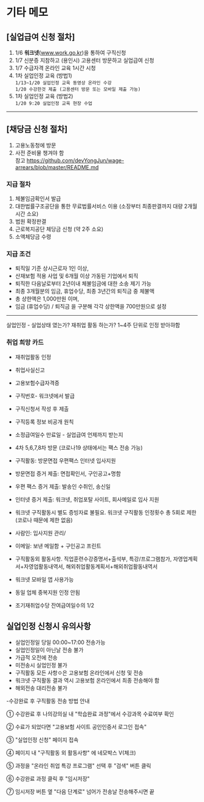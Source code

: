 # 기타 메모

## [실업급여 신청 절차]

<!-- 1. **워크넷**(www.work.go.kr)을 통하여 구직신청
1. 거주지 관할 **고용센터를 방문**(신분증 지참)하여 고용센터에서 실시하는 실업급여 신청자 **취업지원 설명회 참석**
   (www.ei.go.kr 온라인 교육 수강 가능)
1. **수급자격인정신청서 및 재취업활동계획서 작성·제출**
   (워크넷으로 구직등록 후 방문시 워크넷 활용교육 및 구직표 작성 면제가능)
1. 개별상담을 거쳐 추후 일정에 대하여 안내
1. 관할 고용센터는 원칙적으로 **접수 후 14일 이내에 수급자격 인정여부를 결정**, 통지 -->

<!-- 실업급여의 의의

- 구직급여, 취업촉진 수당
- 자영업자 출신은 연장급여, 조기재취업 수당 제외
- 일용 근로자 근로 시간 10일 미만
- 자발 퇴사시 수급자격 안됨
- 중대한 귀책 사유 수급자격 안됨 (금고 이상의 형 선고, 사업에 막대한 영향을 끼친 경우)
- 재취업활동 횟수, 1차를 재외하고, 2~4차는 4주간 1회이상, 5차는 4주간 2회 이상 -->

1. 1/6 **워크넷**(www.work.go.kr)을 통하여 구직신청
1. 1/7 신분증 지참하고 (용인시) 고용센터 방문하고 실업급여 신청
1. 1/7 수급자격 온라인 교육 1시간 시청
1. 1차 실업인정 교육 (방법1)  
   `1/13~1/20 실업인정 교육 동영상 온라인 수강`  
   `1/20 수강한것 제출 (고용센터 방문 또는 모바일 제출 가능)`
1. 1차 실업인정 교육 (방법2)  
   `1/20 9:20 실업인정 교육 현장 수업`

---

## [채당금 신청 절차]

1. 고용노동청에 방문
2. 사전 준비물 챙겨야 함  
   참고 <https://github.com/devYongJun/wage-arrears/blob/master/README.md>

### 지급 절차

1. 체불임금확인서 발급
1. 대한법률구조공단을 통한 무료법률서비스 이용 (소장부터 최종판결까지 대량 2개월 시간 소요)
1. 법원 확정판결
1. 근로복지공단 체당금 신청 (약 2주 소요)
1. 소액체당금 수령

### 지급 조건

- 퇴직일 기준 상시근로자 1인 이상,
- 산재보험 적용 사업 및 6개월 이상 가동된 기업에서 퇴직
- 퇴직한 다음날로부터 2년이내 체불임금에 대한 소송 제기 가능
- 최종 3개월분의 임금, 휴업수당, 최종 3년간의 퇴직금 중 체불액
- 총 상한액은 1,000만원 이며,
- 임금 (휴업수당) / 퇴직금 을 구분해 각각 상한액을 700만원으로 설정

---

실업인정 - 실업상태 였는가? 재취업 활동 하는가?
1~4주 단위로 인정 받아햐함

### 취업 희망 카드

- 재취업활동 인정
- 취업사실신고
- 고용보험수급자격증
- 구직번호- 워크넷에서 발급
- 구직신청서 작성 후 제출
- 구직등록 정보 비공개 원칙
- 소정급여일수 만료일 - 실업급여 언제까지 받는지
- 4차 5,6,7,8차 방문 (코로나19 상태에서는 팩스 전송 가능)

- 구직활동: 방문면접 우편팩스 인터넷 입사지원
- 방문면접 증거 제출: 면접확인서, 구인공고+명함
- 우편 팩스 증거 제출: 발송인 수취인, 송신일
- 인터넷 증거 제출: 워크넷, 취업포탈 사이트, 회사메일로 입사 지원
- 워크넷 구직활동시 별도 증빙자료 불필요. 워크넷 구직활동 인정횟수 총 5회로 제한 (코로나 때문에 제한 없음)
- 사람인: 입사지원 관리/
- 이메일: 보낸 메일함 + 구인공고 프린트
- 구직활동외 활동사항. 직업훈련수강증명서+출석부, 특강/프로그램참가, 자영업계획서+자영업활동내역서, 해외취업활동계획서+해외취업활동내역서
- 워크넷 모바일 앱 사용가능
- 동일 업체 중복지원 인정 안됨
- 조기재취업수당 잔여급여일수의 1/2

## 실업인정 신청시 유의사항

- 실업인정일 당일 00:00~17:00 전송가능
- 실업인정일이 아닌날 전송 불가
- 가급적 오전에 전송
- 미전송시 실업인정 불가
- 구직활동 모든 사항ㅇ은 고용보험 온라인에서 신청 및 전송
- 워크넷 구직활동 결과 역시 고용보험 온라인에서 최종 전송해야 함
- 해외전송 대리전송 불가

-수강완료 후 구직활동 전송 방법 안내

① 수강완료 후 나의강의실 내 "학습완료 과정"에서 수강과목 수료여부 확인

② 수료가 되었다면 "고용보험 사이트 공인인증서 로그인 접속"

③ "실업인정 신청" 페이지 접속

④ 페이지 내 "구직활동 외 활동사항" 에 네모박스 V(체크)

⑤ 과정을 "온라인 취업 특강 프로그램" 선택 후 "검색" 버튼 클릭

⑥ 수강완료 과정 클릭 후 "임시저장"

⑦ 임시저장 버튼 옆 "다음 단계로" 넘어가 전송날 전송해주시면 끝
